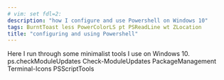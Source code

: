 ```yaml
---
# vim: set fdl=2:
description: "how I configure and use Powershell on Windows 10"
tags: BurntToast less PowerColorLS pt PSReadLine wt ZLocation
title: "configuring and using Powershell"
---
```


Here I run through some minimalist tools I use on Windows 10.
ps.checkModuleUpdates
Check-ModuleUpdates
PackageManagement
Terminal-Icons
PSScriptTools


